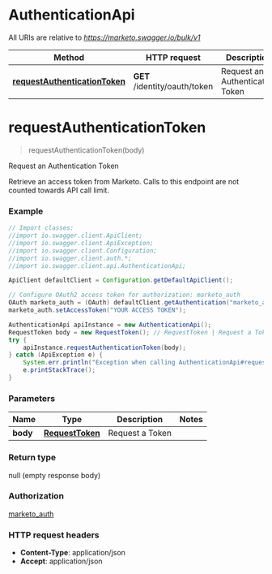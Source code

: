 # AuthenticationApi

All URIs are relative to *https://marketo.swagger.io/bulk/v1*

Method | HTTP request | Description
------------- | ------------- | -------------
[**requestAuthenticationToken**](AuthenticationApi.md#requestAuthenticationToken) | **GET** /identity/oauth/token | Request an Authentication Token


<a name="requestAuthenticationToken"></a>
# **requestAuthenticationToken**
> requestAuthenticationToken(body)

Request an Authentication Token

Retrieve an access token from Marketo. Calls to this endpoint are not counted towards API call limit.

### Example
```java
// Import classes:
//import io.swagger.client.ApiClient;
//import io.swagger.client.ApiException;
//import io.swagger.client.Configuration;
//import io.swagger.client.auth.*;
//import io.swagger.client.api.AuthenticationApi;

ApiClient defaultClient = Configuration.getDefaultApiClient();

// Configure OAuth2 access token for authorization: marketo_auth
OAuth marketo_auth = (OAuth) defaultClient.getAuthentication("marketo_auth");
marketo_auth.setAccessToken("YOUR ACCESS TOKEN");

AuthenticationApi apiInstance = new AuthenticationApi();
RequestToken body = new RequestToken(); // RequestToken | Request a Token
try {
    apiInstance.requestAuthenticationToken(body);
} catch (ApiException e) {
    System.err.println("Exception when calling AuthenticationApi#requestAuthenticationToken");
    e.printStackTrace();
}
```

### Parameters

Name | Type | Description  | Notes
------------- | ------------- | ------------- | -------------
 **body** | [**RequestToken**](RequestToken.md)| Request a Token |

### Return type

null (empty response body)

### Authorization

[marketo_auth](../README.md#marketo_auth)

### HTTP request headers

 - **Content-Type**: application/json
 - **Accept**: application/json

